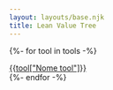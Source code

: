 ```yaml
---
layout: layouts/base.njk
title: Lean Value Tree
---
```


{%- for tool in tools -%}
<div>
  <a href="/tools{{ tool.url }}">
    {{tool["Nome tool"]}}
  </a>
</div>
{%- endfor -%}